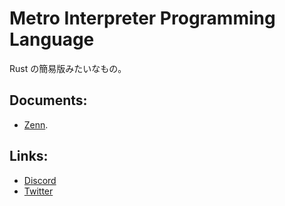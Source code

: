 # Metro Interpreter Programming Language

Rust の簡易版みたいなもの。

## Documents:
- [Zenn](https://zenn.dev/famfencha/books/618e500cbd81f3).

## Links:
- [Discord](https://discord.gg/vmzgADwJbp)
- [Twitter](https://x.com/metrojitinterp)
